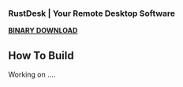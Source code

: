 ### RustDesk | Your Remote Desktop Software

[**BINARY DOWNLOAD**](https://github.com/rustdesk/rustdesk/releases)

## How To Build

Working on ....
